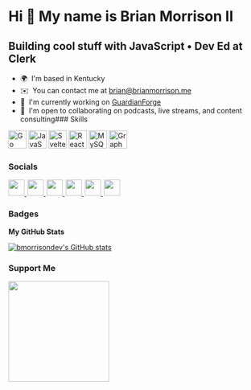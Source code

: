 Hi 👋 My name is Brian Morrison II
==================================

Building cool stuff with JavaScript • Dev Ed at Clerk
----------------------------------------------

*   🌍  I'm based in Kentucky
*   ✉️  You can contact me at [brian@brianmorrison.me](mailto:brian@brianmorrison.me)
*   🚀  I'm currently working on [GuardianForge](http://guardianforge.net)
*   🤝  I'm open to collaborating on podcasts, live streams, and content consulting### Skills 
<p align="left">
<a href="https://go.dev/doc/" target="_blank" rel="noreferrer"><img src="https://raw.githubusercontent.com/danielcranney/readme-generator/main/public/icons/skills/go-colored.svg" width="36" height="36" alt="Go" /></a>
<a href="https://developer.mozilla.org/en-US/docs/Web/JavaScript" target="_blank" rel="noreferrer"><img src="https://raw.githubusercontent.com/danielcranney/readme-generator/main/public/icons/skills/javascript-colored.svg" width="36" height="36" alt="JavaScript" /></a>
<a href="https://svelte.dev/" target="_blank" rel="noreferrer"><img src="https://raw.githubusercontent.com/danielcranney/readme-generator/main/public/icons/skills/svelte-colored.svg" width="36" height="36" alt="Svelte" /></a>
<a href="https://reactjs.org/" target="_blank" rel="noreferrer"><img src="https://raw.githubusercontent.com/danielcranney/readme-generator/main/public/icons/skills/react-colored.svg" width="36" height="36" alt="React" /></a>
<a href="https://www.mysql.com/" target="_blank" rel="noreferrer"><img src="https://raw.githubusercontent.com/danielcranney/readme-generator/main/public/icons/skills/mysql-colored.svg" width="36" height="36" alt="MySQL" /></a>
<a href="https://graphql.org/" target="_blank" rel="noreferrer"><img src="https://raw.githubusercontent.com/danielcranney/readme-generator/main/public/icons/skills/graphql-colored.svg" width="36" height="36" alt="GraphQL" /></a>
</p>
                    
### Socials

<p align="left">          
<a href="https://discord.com/users/brianmmdev" target="_blank" rel="noreferrer" style="padding-right: 2px;"> <img src="https://raw.githubusercontent.com/danielcranney/readme-generator/main/public/icons/socials/discord.svg" width="32" height="32" /> </a> <a href="https://brianmmdev.hashnode.dev" target="_blank" rel="noreferrer" style="padding-right: 2px;"> <img src="https://raw.githubusercontent.com/danielcranney/readme-generator/main/public/icons/socials/hashnode.svg" width="32" height="32" /> </a> <a href="http://www.instagram.com/brianmmdev" target="_blank" rel="noreferrer" style="padding-right: 2px;"> <img src="https://raw.githubusercontent.com/danielcranney/readme-generator/main/public/icons/socials/instagram.svg" width="32" height="32" /> </a> <a href="https://www.linkedin.com/in/brianmmdev" target="_blank" rel="noreferrer" style="padding-right: 2px;"> <img src="https://raw.githubusercontent.com/danielcranney/readme-generator/main/public/icons/socials/linkedin.svg" width="32" height="32" /> </a> <a href="https://www.twitter.com/brianmmdev" target="_blank" rel="noreferrer" style="padding-right: 2px;"> <img src="https://raw.githubusercontent.com/danielcranney/readme-generator/main/public/icons/socials/twitter.svg" width="32" height="32" /> </a> <a href="https://www.youtube.com/@brianmmdev" target="_blank" rel="noreferrer" style="padding-right: 2px;"> <img src="https://raw.githubusercontent.com/danielcranney/readme-generator/main/public/icons/socials/youtube.svg" width="32" height="32" /> </a>
</p>

### Badges

<b>My GitHub Stats</b>

<a href="http://www.github.com/bmorrisondev"><img src="https://github-readme-stats.vercel.app/api?username=bmorrisondev&show_icons=true&hide=&count_private=true&title_color=0891b2&text_color=ffffff&icon_color=0891b2&bg_color=1c1917&hide_border=true&show_icons=true" alt="bmorrisondev's GitHub stats" /></a>

### Support Me

<a href="https://www.buymeacoffee.com/brianmmdev"><img src="https://cdn.buymeacoffee.com/buttons/v2/default-yellow.png" width="200" /></a>
